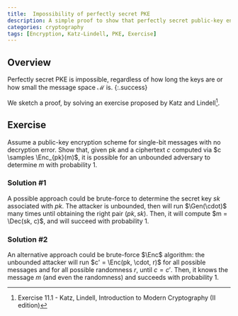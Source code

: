 ```yaml
---
title:  Impossibility of perfectly secret PKE
description: A simple proof to show that perfectly secret public-key encryption is impossible.
categories: cryptography
tags: [Encryption, Katz-Lindell, PKE, Exercise]
---
```


## Overview

Perfectly secret PKE is impossible, regardless of how long the keys are or how small the message space $\mathcal{M}$ is.
{:.success}

We sketch a proof, by solving an exercise proposed by Katz and Lindell[^1].

## Exercise

Assume a public-key encryption scheme for single-bit messages with no decryption error.
Show that, given pk and a ciphertext $c$ computed via $c \samples \Enc_{pk}(m)$, it is possible for an unbounded adversary to determine $m$ with probability 1. 

### Solution \#1

A possible approach could be brute-force to determine the secret key $sk$ associated with $pk$.
The attacker is unbounded, then will run $\Gen(\cdot)$ many times until obtaining the right pair $(pk, sk)$.
Then, it will compute $m = \Dec(sk, c)$, and will succeed with probability 1.

### Solution \#2

An alternative approach could be brute-force $\Enc$ algorithm: the unbounded attacker will run $c' = \Enc(pk, \cdot, r)$ for all possible messages and for all possible randomness $r$, until $c = c'$.
Then, it knows the message $m$ (and even the randomness) and succeeds with probability 1.

[^1]: Exercise 11.1 - Katz, Lindell, Introduction to Modern Cryptography (II edition)